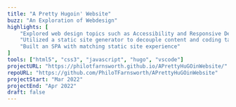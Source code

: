 ```yaml
---
title: "A Pretty Hugoin' Website"
buzz: "An Exploration of Webdesign"
highlights: [
    "Explored web design topics such as Accessibility and Responsive Design",
    "Utilized a static site generator to decouple content and coding tasks",
    "Built an SPA with matching static site experience"
]
tools: ["html5", "css3", "javascript", "hugo", "vscode"]
projectURL: "https://philotfarnsworth.github.io/APrettyHuGOinWebsite/"
repoURL: "https://github.com/PhiloTFarnsworth/APrettyHuGOinWebsite"
projectStart: "Mar 2022"
projectEnd: "Apr 2022"
draft: false
---
```

